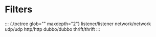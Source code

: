 Filters
=======

::: {.toctree glob="" maxdepth="2"}
listener/listener network/network udp/udp http/http dubbo/dubbo
thrift/thrift
:::
